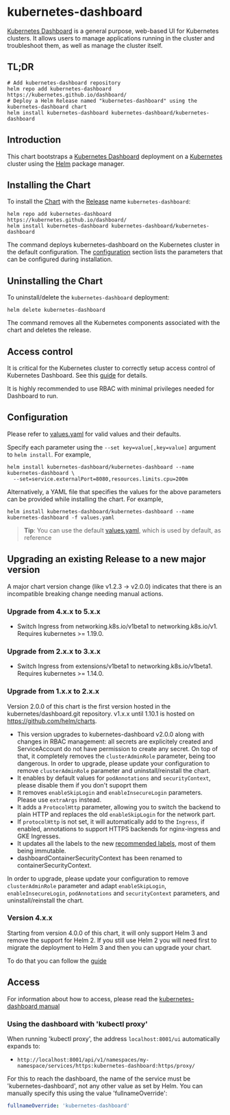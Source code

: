 # kubernetes-dashboard

[Kubernetes Dashboard](https://github.com/shantanubansal/dashboard) is a general purpose, web-based UI for Kubernetes clusters.
It allows users to manage applications running in the cluster and troubleshoot them, as well as manage the cluster itself.

## TL;DR

```console
# Add kubernetes-dashboard repository
helm repo add kubernetes-dashboard https://kubernetes.github.io/dashboard/
# Deploy a Helm Release named "kubernetes-dashboard" using the kubernetes-dashboard chart
helm install kubernetes-dashboard kubernetes-dashboard/kubernetes-dashboard
```

## Introduction

This chart bootstraps a [Kubernetes Dashboard](https://github.com/shantanubansal/dashboard) deployment on a [Kubernetes](https://kubernetes.io) cluster using the [Helm](https://helm.sh) package manager.

## Installing the Chart

To install the [Chart](https://helm.sh/docs/intro/using_helm/#three-big-concepts) with the [Release](https://helm.sh/docs/intro/using_helm/#three-big-concepts) name `kubernetes-dashboard`:

```console
helm repo add kubernetes-dashboard https://kubernetes.github.io/dashboard/
helm install kubernetes-dashboard kubernetes-dashboard/kubernetes-dashboard
```

The command deploys kubernetes-dashboard on the Kubernetes cluster in the default configuration.
The [configuration](#configuration) section lists the parameters that can be configured during installation.

## Uninstalling the Chart

To uninstall/delete the `kubernetes-dashboard` deployment:

```console
helm delete kubernetes-dashboard
```

The command removes all the Kubernetes components associated with the chart and deletes the release.

## Access control

It is critical for the Kubernetes cluster to correctly setup access control of Kubernetes Dashboard.
See this [guide](https://github.com/shantanubansal/dashboard/blob/master/docs/user/access-control/README.md) for details.

It is highly recommended to use RBAC with minimal privileges needed for Dashboard to run.

## Configuration

Please refer to [values.yaml](https://github.com/shantanubansal/dashboard/blob/master/aio/deploy/helm-chart/kubernetes-dashboard/values.yaml)
for valid values and their defaults.

Specify each parameter using the `--set key=value[,key=value]` argument to `helm install`. For example,

```console
helm install kubernetes-dashboard/kubernetes-dashboard --name kubernetes-dashboard \
  --set=service.externalPort=8080,resources.limits.cpu=200m
```

Alternatively, a YAML file that specifies the values for the above parameters can be provided while installing the chart. For example,

```console
helm install kubernetes-dashboard/kubernetes-dashboard --name kubernetes-dashboard -f values.yaml
```

> **Tip**: You can use the default [values.yaml](values.yaml), which is used by default, as reference

## Upgrading an existing Release to a new major version

A major chart version change (like v1.2.3 -> v2.0.0) indicates that there is an
incompatible breaking change needing manual actions.

### Upgrade from 4.x.x to 5.x.x

- Switch Ingress from networking.k8s.io/v1beta1 to networking.k8s.io/v1. Requires kubernetes >= 1.19.0.

### Upgrade from 2.x.x to 3.x.x

- Switch Ingress from extensions/v1beta1 to networking.k8s.io/v1beta1. Requires kubernetes >= 1.14.0.

### Upgrade from 1.x.x to 2.x.x

Version 2.0.0 of this chart is the first version hosted in the kubernetes/dashboard.git repository. v1.x.x until 1.10.1 is hosted on https://github.com/helm/charts.

- This version upgrades to kubernetes-dashboard v2.0.0 along with changes in RBAC management: all secrets are explicitely created and ServiceAccount do not have permission to create any secret. On top of that, it completely removes the `clusterAdminRole` parameter, being too dangerous. In order to upgrade, please update your configuration to remove `clusterAdminRole` parameter and uninstall/reinstall the chart.
- It enables by default values for `podAnnotations` and `securityContext`, please disable them if you don't supoprt them
- It removes `enableSkipLogin` and `enableInsecureLogin` parameters. Please use `extraArgs` instead.
- It adds a `ProtocolHttp` parameter, allowing you to switch the backend to plain HTTP and replaces the old `enableSkipLogin` for the network part.
- If `protocolHttp` is not set, it will automatically add to the `Ingress`, if enabled, annotations to support HTTPS backends for nginx-ingress and GKE Ingresses.
- It updates all the labels to the new [recommended labels](https://github.com/helm/charts/blob/master/REVIEW_GUIDELINES.md#names-and-labels), most of them being immutable.
- dashboardContainerSecurityContext has been renamed to containerSecurityContext.

In order to upgrade, please update your configuration to remove `clusterAdminRole` parameter and adapt `enableSkipLogin`, `enableInsecureLogin`, `podAnnotations` and `securityContext` parameters, and uninstall/reinstall the chart.

### Version 4.x.x

Starting from version 4.0.0 of this chart, it will only support Helm 3 and remove the support for Helm 2.
If you still use Helm 2 you will need first to migrate the deployment to Helm 3 and then you can upgrade your chart.

To do that you can follow the [guide](https://helm.sh/blog/migrate-from-helm-v2-to-helm-v3/)

## Access

For information about how to access, please read the [kubernetes-dashboard manual](https://github.com/shantanubansal/dashboard)

### Using the dashboard with 'kubectl proxy'

When running 'kubectl proxy', the address `localhost:8001/ui` automatically expands to:

- `http://localhost:8001/api/v1/namespaces/my-namespace/services/https:kubernetes-dashboard:https/proxy/`

For this to reach the dashboard, the name of the service must be 'kubernetes-dashboard', not any other value as set by Helm.
You can manually specify this using the value 'fullnameOverride':

```yaml
fullnameOverride: 'kubernetes-dashboard'
```
